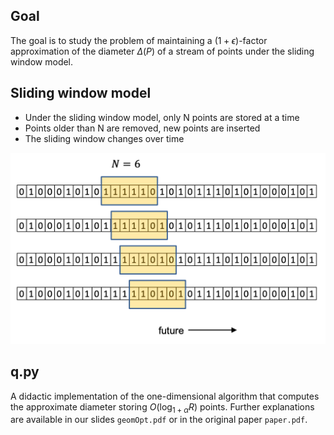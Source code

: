 ## Goal

The goal is to study the problem of maintaining a $(1 + \epsilon)$-factor approximation of the diameter $\Delta(P)$ of a stream of points under the sliding window model.

## Sliding window model

* Under the sliding window model, only N points are stored at a time
* Points older than N are removed, new points are inserted
* The sliding window changes over time

![Alt text](windowModel.png)

## q.py

A didactic implementation of the one-dimensional algorithm that computes the approximate diameter storing $O(\log_{1+\alpha} R)$ points. Further explanations are available in our slides `geomOpt.pdf` or in the original paper `paper.pdf`.

